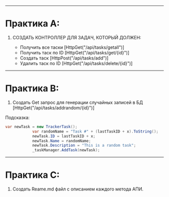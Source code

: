 


---
# Практика А:

1.  CОЗДАТЬ КОНТРОЛЛЕР ДЛЯ ЗАДАЧ, КОТОРЫЙ ДОЛЖЕН: 

    - Получить все таски        [HttpGet("/api/tasks/getall")]
    - Получить таск по ID       [HttpGet("/api/tasks/get/{id}")]
    - Создать таск              [HttpPost("/api/tasks/add")]
    - Удалить таск по ID        [HttpGet("/api/tasks/delete/{id}")]

 
--- 
# Практика B: 

1.  Cоздать Get запрос для генерации  случайных записей в  БД     
                                [HttpGet("/api/tasks/addrandom/{id}")]

Подсказка: 

```C#
var newTask = new TrackerTask();
            var randomName = "Task #" + (lastTaskID + x).ToString();
            newTask.ID = lastTaskID + x;       
            newTask.Name = randomName;  
            newTask.Description = "This is a random task";   
            _taskManager.AddTask(newTask); 
```

--- 
# Практика C:

1.  Cоздать Reame.md файл с описанием каждого метода АПИ. 